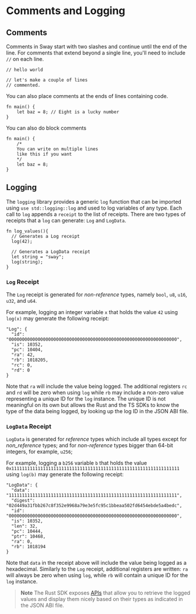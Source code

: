 # Comments and Logging

## Comments

<!-- This section should explain how to add comments in Sway -->
<!-- comments:example:start -->
Comments in Sway start with two slashes and continue until the end of the line. For comments that extend beyond a single line, you'll need to include `//` on each line.
<!-- comments:example:end -->

```sway
// hello world
```

```sway
// let's make a couple of lines
// commented.
```

You can also place comments at the ends of lines containing code.

```sway
fn main() {
    let baz = 8; // Eight is a lucky number
}
```

You can also do block comments

```sway
fn main() {
    /*
    You can write on multiple lines
    like this if you want
    */
    let baz = 8;
}
```

## Logging

<!-- This section should explain logging in Sway -->
<!-- logging:example:start -->
The `logging` library provides a generic `log` function that can be imported using `use std::logging::log` and used to log variables of any type. Each call to `log` appends a `receipt` to the list of receipts. There are two types of receipts that a `log` can generate: `Log` and `LogData`.
<!-- logging:example:end -->

```sway
fn log_values(){
  // Generates a Log receipt
  log(42);

  // Generates a LogData receipt
  let string = "sway";
  log(string);
}
```

### `Log` Receipt

<!-- This section should explain when `Log` receipts are produced -->
<!-- log_rec:example:start -->
The `Log` receipt is generated for _non-reference_ types, namely `bool`, `u8`, `u16`, `u32`, and `u64`.
<!-- log_rec:example:end -->

For example, logging an integer variable `x` that holds the value `42` using `log(x)` may generate the following receipt:

```console
"Log": {
  "id": "0000000000000000000000000000000000000000000000000000000000000000",
  "is": 10352,
  "pc": 10404,
  "ra": 42,
  "rb": 1018205,
  "rc": 0,
  "rd": 0
}
```

Note that `ra` will include the value being logged. The additional registers `rc` and `rd` will be zero when using `log` while `rb` may include a non-zero value representing a unique ID for the `log` instance. The unique ID is not meaningful on its own but allows the Rust and the TS SDKs to know the type of the data being logged, by looking up the log ID in the JSON ABI file.

### `LogData` Receipt

<!-- This section should explain when `LogData` receipts are produced -->
<!-- log_data_rec:example:start -->
`LogData` is generated for _reference_ types which include all types except for _non_reference_ types; and for  _non-reference_ types bigger than 64-bit integers, for example, `u256`;
<!-- log_data_rec:example:end -->

For example, logging a `b256` variable `b` that holds the value `0x1111111111111111111111111111111111111111111111111111111111111111` using `log(b)` may generate the following receipt:

```console
"LogData": {
  "data": "1111111111111111111111111111111111111111111111111111111111111111",
  "digest": "02d449a31fbb267c8f352e9968a79e3e5fc95c1bbeaa502fd6454ebde5a4bedc",
  "id": "0000000000000000000000000000000000000000000000000000000000000000",
  "is": 10352,
  "len": 32,
  "pc": 10444,
  "ptr": 10468,
  "ra": 0,
  "rb": 1018194
}
```

Note that `data` in the receipt above will include the value being logged as a hexadecimal. Similarly to the `Log` receipt, additional registers are written: `ra` will always be zero when using `log`, while `rb` will contain a unique ID for the `log` instance.

> **Note**
> The Rust SDK exposes [APIs](https://fuellabs.github.io/fuels-rs/master/calling-contracts/logs.html#logs) that allow you to retrieve the logged values and display them nicely based on their types as indicated in the JSON ABI file.
